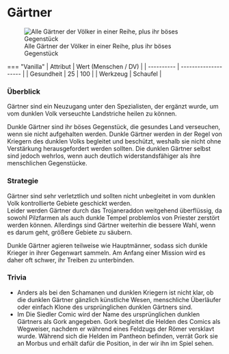 # Gärtner

<figure><img src="../../assets/Gärtnerlineup.png" alt="Alle Gärtner der Völker in einer Reihe, plus ihr böses Gegenstück"><figcaption>Alle Gärtner der Völker in einer Reihe, plus ihr böses Gegenstück</figcaption></figure>


=== "Vanilla"
	| Attribut   | Wert (Menschen / DV) |
	| ---------- | -------------------- |
	| Gesundheit | 25 \| 100            |
	| Werkzeug   | Schaufel             |



### Überblick

Gärtner sind ein Neuzugang unter den Spezialisten, der ergänzt wurde, um vom dunklen Volk verseuchte Landstriche heilen zu können.

Dunkle Gärtner sind ihr böses Gegenstück, die gesundes Land verseuchen, wenn sie nicht aufgehalten werden. Dunkle Gärtner werden in der Regel von Kriegern des dunklen Volks begleitet und beschützt, weshalb sie nicht ohne Verstärkung herausgefordert werden sollten. Die dunklen Gärtner selbst sind jedoch wehrlos, wenn auch deutlich widerstandsfähiger als ihre menschlichen Gegenstücke.

### Strategie

Gärtner sind sehr verletztlich und sollten nicht unbegleitet in vom dunklen Volk kontrollierte Gebiete geschickt werden.\
Leider werden Gärtner durch das Trojaneraddon weitgehend überflüssig, da sowohl Pilzfarmen als auch dunkle Tempel problemlos von Priester zerstört werden können. Allerdings sind Gärtner weiterhin die bessere Wahl, wenn es darum geht, größere Gebiete zu säubern.

Dunkle Gärtner agieren teilweise wie Hauptmänner, sodass sich dunkle Krieger in ihrer Gegenwart sammeln. Am Anfang einer Mission wird es daher oft schwer, ihr Treiben zu unterbinden.

### Trivia

* Anders als bei den Schamanen und dunklen Kriegern ist nicht klar, ob die dunklen Gärtner gänzlich künstliche Wesen, menschliche Überläufer oder einfach Klone des ursprünglichen dunklen Gärtners sind.
* Im Die Siedler Comic wird der Name des ursprünglichen dunklen Gärtners als Gork angegeben. Gork begleitet die Helden des Comics als Wegweiser, nachdem er während eines Feldzugs der Römer versklavt wurde. Während sich die Helden im Pantheon befinden, verrät Gork sie an Morbus und erhält dafür die Position, in der wir ihn im Spiel sehen.
